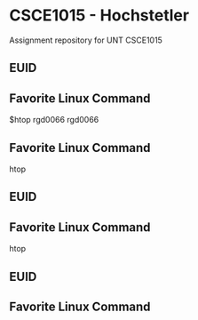 # CSCE1015 - Hochstetler
Assignment repository for UNT CSCE1015
## EUID

## Favorite Linux Command
$htop
rgd0066
rgd0066
## Favorite Linux Command
htop
## EUID
## Favorite Linux Command
htop
## EUID

## Favorite Linux Command

